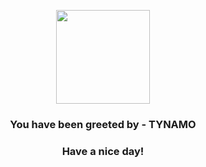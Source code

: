 <p align="center">
            <img src="https://raw.githubusercontent.com/PokeAPI/sprites/master/sprites/pokemon/602.png" width="150" height="150">
          </p>
          <h3 align="center">You have been greeted by - <b>TYNAMO</b></h3>
          <h3 align="center">Have a nice day!</h3>
